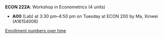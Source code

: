 **ECON 222A**: Workshop in Econometrics (4 units)

- **A00** (Lab) at 3:30 pm–4:50 pm on Tuesday at ECON 200 by Ma, Xinwei (A16154006)

[Enrollment numbers over time](./ECON222A.tsv)
